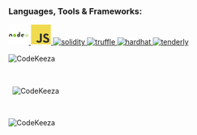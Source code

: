 <h3 align="left">Languages, Tools & Frameworks:</h3>
<p align="left">
  <a href="https://nodejs.org" target="_blank" rel="noreferrer"> <img
      src="https://raw.githubusercontent.com/devicons/devicon/master/icons/nodejs/nodejs-original-wordmark.svg"
      alt="nodejs" width="40" height="40" /> </a> <a href="https://developer.mozilla.org/en-US/docs/Web/JavaScript" target="_blank"
    rel="noreferrer"> <img
      src="https://raw.githubusercontent.com/devicons/devicon/master/icons/javascript/javascript-original.svg"
      alt="javascript" width="40" height="40" /> </a><a href="https://docs.soliditylang.org/" target="_blank"
    rel="noreferrer"> <img
      src="https://www.logosvgpng.com/wp-content/uploads/2018/10/solidity-logo-vector.png"
      alt="solidity" width="40" height="40" /> </a><a href="https://trufflesuite.com/" target="_blank"
    rel="noreferrer"> <img
      src="https://trufflesuite.com/assets/logo.png"
      alt="truffle" width="40" height="40" /> </a><a href="https://hardhat.org/" target="_blank"
    rel="noreferrer"> <img
      src="https://pbs.twimg.com/profile_images/1317925773425168384/XQkaoFRg_400x400.jpg"
      alt="hardhat" width="40" height="40" /> </a><a href="https://tenderly.co/" target="_blank"
    rel="noreferrer"> <img
      src="https://tenderly.co/static/logo-vertical-48c77fb121bed85553a911251d2923a5.svg"
      alt="tenderly" width="40" height="40" /> </a>
</p>


<p>
  <img align="center"
    src="https://github-readme-stats.vercel.app/api/top-langs?username=CodeKeeza&show_icons=true&locale=en&bg_color=0d1117&text_color=ffffff&layout=compact&hide=css"
    alt="CodeKeeza" 
    bg_color=#808080/>
</p>

<br>

<p>&nbsp;
  <img align="center" 
    src="https://github-readme-stats.vercel.app/api?username=CodeKeeza&show_icons=true&count_private=true&locale=en&bg_color=0d1117&text_color=ffffff&repo=convoychat"
    alt="CodeKeeza" />
</p>

<br>

<p>
   <img align="center"
        src="https://github-readme-streak-stats.herokuapp.com/?user=CodeKeeza&theme=dark&background=0d1117&date_format=M%20j%5B%2C%20Y%5D" 
        alt="CodeKeeza" />
</p>
      
